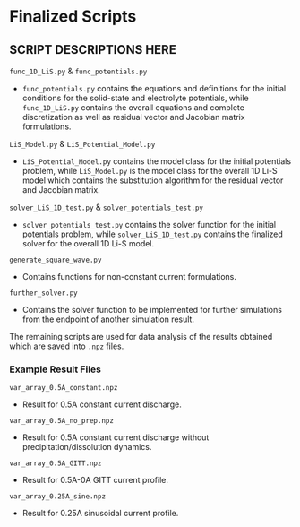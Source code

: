 # Finalized Scripts
## SCRIPT DESCRIPTIONS HERE ##
```func_1D_LiS.py``` & ```func_potentials.py```
  - ```func_potentials.py``` contains the equations and definitions for the initial conditions for the solid-state and electrolyte potentials, while ```func_1D_LiS.py``` contains the overall equations and complete discretization as well as residual vector and Jacobian matrix formulations.

```LiS_Model.py``` & ```LiS_Potential_Model.py```
  - ```LiS_Potential_Model.py``` contains the model class for the initial potentials problem, while ```LiS_Model.py``` is the model class for the overall 1D Li-S model which contains the substitution algorithm for the residual vector and Jacobian matrix.

```solver_LiS_1D_test.py``` & ```solver_potentials_test.py```
  - ```solver_potentials_test.py``` contains the solver function for the initial potentials problem, while ```solver_LiS_1D_test.py``` contains the finalized solver for the overall 1D Li-S model.

 ```generate_square_wave.py```
   - Contains functions for non-constant current formulations.

```further_solver.py```
  - Contains the solver function to be implemented for further simulations from the endpoint of another simulation result.

The remaining scripts are used for data analysis of the results obtained which are saved into ```.npz``` files.

### Example Result Files ###
```var_array_0.5A_constant.npz```
  - Result for 0.5A constant current discharge.

```var_array_0.5A_no_prep.npz```
  - Result for 0.5A constant current discharge without precipitation/dissolution dynamics.

```var_array_0.5A_GITT.npz```
  - Result for 0.5A-0A GITT current profile.

```var_array_0.25A_sine.npz```
  - Result for 0.25A sinusoidal current profile.
